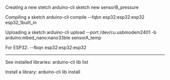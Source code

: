 Creating a new stetch
arduino-cli sketch new sensorB_pressure

Compiling a sketch
arduino-cli compile --fqbn esp32:esp32:esp32 esp32_1built_in

Uploading a sketch
arduino-cli upload --port /dev/cu.usbmodem2401 -b arduino:mbed_nano:nano33ble sensorA_temp

For ESP32:
--fbqn esp32:esp32:esp32

-------

See installed libraries:
arduino-cli lib list

Install a library:
arduino-cli lib install <lib-name>
